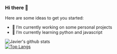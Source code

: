 ### Hi there 👋



Here are some ideas to get you started:

- 🔭 I’m currently working on some personal projects
- 🌱 I’m currently learning python and javascript

![Javier's github stats](https://github-readme-stats.vercel.app/api?username=JavierFernandezB&show_icons=true&theme=radical)
<br/>
[![Top Langs](https://github-readme-stats.vercel.app/api/top-langs/?username=JavierFernandezb&layout=compact&text_color=daf7dc&bg_color=151515)](https://github.com/JavierFernandezb/github-readme-stats)

